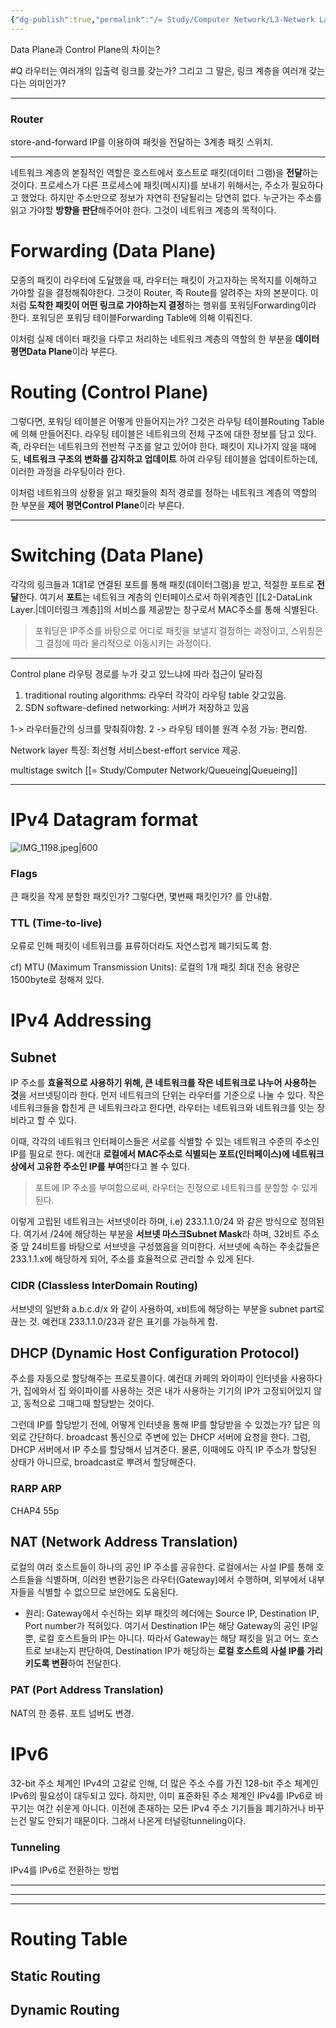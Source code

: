 ```yaml
---
{"dg-publish":true,"permalink":"/= Study/Computer Network/L3-Network Layer_/","created":"2023-12-17T23:52:40.000+09:00","updated":"2025-01-14T15:33:44.000+09:00"}
---
```



Data Plane과 Control Plane의 차이는?

#Q 라우터는 여러개의 입출력 링크를 갖는가? 그리고 그 말은, 링크 계층을 여러개 갖는다는 의미인가?

----
### Router
store-and-forward
IP를 이용하여 패킷을 전달하는 3계층 패킷 스위치.

---

네트워크 계층의 본질적인 역할은 호스트에서 호스트로 패킷(데이터 그램)을 **전달**하는 것이다.
프로세스가 다른 프로세스에 패킷(메시지)를 보내기 위해서는, 주소가 필요하다고 했었다. 하지만 주소만으로 정보가 자연히 전달될리는 당연히 없다. 누군가는 주소를 읽고 가야할 **방향을 판단**해주어야 한다. 그것이 네트워크 계층의 목적이다.

# Forwarding (Data Plane)
모종의 패킷이 라우터에 도달했을 때, 라우터는 패킷이 가고자하는 목적지를 이해하고 가야할 길을 결정해줘야한다. 그것이 Router, 즉 Route를 알려주는 자의 본분이다. 이처럼 **도착한 패킷이 어떤 링크로 가야하는지 결정**하는 행위를 포워딩Forwarding이라 한다. 포워딩은 포워딩 테이블Forwarding Table에 의해 이뤄진다.

이처럼 실제 데이터 패킷을 다루고 처리하는 네트워크 계층의 역할의 한 부분을 **데이터 평면Data Plane**이라 부른다.

# Routing (Control Plane)
그렇다면, 포워딩 테이블은 어떻게 만들어지는가? 그것은 라우팅 테이블Routing Table에 의해 만들어진다. 라우팅 테이블은 네트워크의 전체 구조에 대한 정보를 담고 있다. 즉, 라우터는 네트워크의 전반적 구조를 알고 있어야 한다. 패킷이 지나가지 않을 때에도, **네트워크 구조의 변화를 감지하고 업데이트** 하여 라우팅 테이블을 업데이트하는데, 이러한 과정을 라우팅이라 한다.

이처럼 네트워크의 상황을 읽고 패킷들의 최적 경로를 정하는 네트워크 계층의 역할의 한 부분을 **제어 평면Control Plane**이라 부른다.

----

# Switching (Data Plane)
각각의 링크들과 1대1로 연결된 포트를 통해 패킷(데이터그램)을 받고, 적절한 포트로 **전달**한다. 여기서 **포트**는 네트워크 계층의 인터페이스로서 하위계층인 [[L2-DataLink Layer.\|데이터링크 계층]]의 서비스를 제공받는 창구로서 MAC주소를 통해 식별된다.

>포워딩은 IP주소를 바탕으로 어디로 패킷을 보낼지 결정하는 과정이고, 스위칭은 그 결정에 따라 물리적으로 이동시키는 과정이다.


---



Control plane
라우팅 경로를 누가 갖고 있느냐에 따라 접근이 달라짐
1. traditional routing algorithms: 라우터 각각이 라우팅 table 갖고있음.
2. SDN software-defined networking: 서버가 저장하고 있음

1-> 라우터들간의 싱크를 맞춰줘야함.
2 -> 라우팅 테이블 원격 수정 가능: 편리함.

Network layer 특징: 최선형 서비스best-effort service 제공.

multistage switch
[[= Study/Computer Network/Queueing\|Queueing]]

----


# IPv4 Datagram format

![IMG_1198.jpeg|600](/img/user/z-Attached%20Files/IMG_1198.jpeg)

### Flags
큰 패킷을 작게 분할한 패킷인가? 그렇다면, 몇번째 패킷인가? 를 안내함.

### TTL (Time-to-live)
오류로 인해 패킷이 네트워크를 표류하더라도 자연스럽게 폐기되도록 함.

cf) MTU (Maximum Transmission Units):
로컬의 1개 패킷 최대 전송 용량은 1500byte로 정해져 있다.


# IPv4 Addressing

## Subnet
IP 주소를 **효율적으로 사용하기 위해, 큰 네트워크를 작은 네트워크로 나누어 사용하는 것**을 서브넷팅이라 한다. 먼저 네트워크의 단위는 라우터를 기준으로 나눌 수 있다. 작은 네트워크들을 합친게 큰 네트워크라고 한다면, 라우터는 네트워크와 네트워크를 잇는 장비라고 할 수 있다.

이때, 각각의 네트워크 인터페이스들은 서로를 식별할 수 있는 네트워크 수준의 주소인 IP를 필요로 한다. 예컨대 **로컬에서 MAC주소로 식별되는 포트(인터페이스)에 네트워크 상에서 고유한 주소인 IP를 부여**한다고 볼 수 있다.

>포트에 IP 주소를 부여함으로써, 라우터는 진정으로 네트워크를 분할할 수 있게된다.

이렇게 고립된 네트워크는 서브넷이라 하며, i.e) 233.1.1.0/24 와 같은 방식으로 정의된다. 여기서 /24에 해당하는 부분을 **서브넷 마스크Subnet Mask**라 하며, 32비트 주소 중 앞 24비트를 바탕으로 서브넷을 구성했음을 의미한다.
서브넷에 속하는 주솟값들은 233.1.1.x에 해당하게 되어, 주소를 효율적으로 관리할 수 있게 된다.

### CIDR (Classless InterDomain Routing)
서브넷의 일반화
a.b.c.d/x 와 같이 사용하여, x비트에 해당하는 부분을 subnet part로 끊는 것.
예컨대 233.1.1.0/23과 같은 표기를 가능하게 함.

## DHCP (Dynamic Host Configuration Protocol)
주소를 자동으로 할당해주는 프로토콜이다. 예컨대 카페의 와이파이 인터넷을 사용하다가, 집에와서 집 와이파이를 사용하는 것은 내가 사용하는 기기의 IP가 고정되어있지 않고, 동적으로 그때그때 할당받는 것이다.

그런데 IP를 할당받기 전에, 어떻게 인터넷을 통해 IP를 할당받을 수 있겠는가?
답은 의외로 간단하다. broadcast 통신으로 주변에 있는 DHCP 서버에 요청을 한다. 그럼, DHCP 서버에서 IP 주소를 할당해서 넘겨준다. 물론, 이때에도 아직 IP 주소가 할당된 상태가 아니므로, broadcast로 뿌려서 할당해준다.

### RARP ARP

CHAP4 55p

## NAT (Network Address Translation)
로컬의 여러 호스트들이 하나의 공인 IP 주소를 공유한다. 로컬에서는 사설 IP를 통해 호스트들을 식별하며, 이러한 변환기능은 라우터(Gateway)에서 수행하며, 외부에서 내부자들을 식별할 수 없으므로 보안에도 도움된다.

- 원리:
Gateway에서 수신하는 외부 패킷의 헤더에는 Source IP, Destination IP, Port number가 적혀있다.
여기서 Destination IP는 해당 Gateway의 공인 IP일뿐, 로컬 호스트들의 IP는 아니다. 따라서 Gateway는 해당 패킷을 읽고 어느 호스트로 보내는지 판단하여, Destination IP가 해당하는 **로컬 호스트의 사설 IP를 가리키도록 변환**하여 전달한다.

### PAT (Port Address Translation)
NAT의 한 종류. 포트 넘버도 변경.

# IPv6
32-bit 주소 체계인 IPv4의 고갈로 인해, 더 많은 주소 수를 가진 128-bit 주소 체계인 IPv6의 필요성이 대두되고 있다.
하지만, 이미 표준화된 주소 체계인 IPv4를 IPv6로 바꾸기는 여간 쉬운게 아니다. 이전에 존재하는 모든 IPv4 주소 기기들을 폐기하거나 바꾸는건 말도 안되기 때문이다. 그래서 나온게 터널링tunneling이다.

### Tunneling
IPv4를 IPv6로 전환하는 방법


---
---
---

# Routing Table

## Static Routing

## Dynamic Routing

